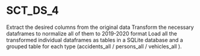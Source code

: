 # SCT_DS_4
Extract the desired columns from the original data
Transform the necessary dataframes to normalize all of them to 2019-2020 format
Load all the transformed individual dataframes as tables in a SQLite database and a grouped table for each type (accidents_all / persons_all / vehicles_all ).
